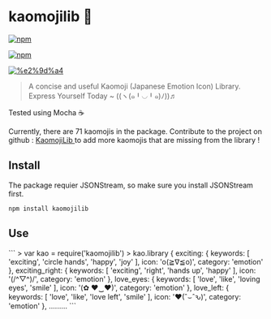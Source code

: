<h1>kaomojilib 🎐</h1>

[![npm](https://img.shields.io/npm/v/kaomojilib.svg?style=flat-square)](https://www.npmjs.com/package/kaomojilib)

[![npm](https://img.shields.io/npm/dt/kaomojilib.svg?maxAge=2592000?style=flat-square)](https://www.npmjs.com/package/kaomojilib)

[![%e2%9d%a4](https://img.shields.io/badge/made%20with-%e2%9d%a4-ff69b4.svg?style=flat-square)](https://www.npmjs.com/package/kaomojilib)

> A concise and useful Kaomoji (Japanese Emotion Icon) Library. 
> Express Yourself Today ~ ((ヽ(๑╹◡╹๑)ﾉ))♬

<p>Tested using Mocha ☕️</p>
<p> Currently, there are 71 kaomojis in the package. Contribute to the project on github : <a href="https://github.com/Yuuki221/kaomojiLib">KaomojiLib </a> to add more kaomojis that are missing from the library !
</p>

<h2>Install</h2>
<p> The package requier JSONStream, so make sure you install JSONStream first. </p>


```
npm install kaomojilib
```

<h2>Use</h2>
```
> var kao = require('kaomojilib')
> kao.library
{ exciting: 
   { keywords: [ 'exciting', 'circle hands', 'happy', 'joy' ],
     icon: 'o(≧∇≦o)',
     category: 'emotion' },
  exciting_right: 
   { keywords: [ 'exciting', 'right', 'hands up', 'happy' ],
     icon: '(/^▽^)/',
     category: 'emotion' },
  love_eyes: 
   { keywords: [ 'love', 'like', 'loving eyes', 'smile' ],
     icon: '(✿ ♥‿♥)',
     category: 'emotion' },
  love_left: 
   { keywords: [ 'love', 'like', 'love left', 'smile' ],
     icon: '♥(ˆ⌣ˆԅ)',
     category: 'emotion' },
     .........
```

